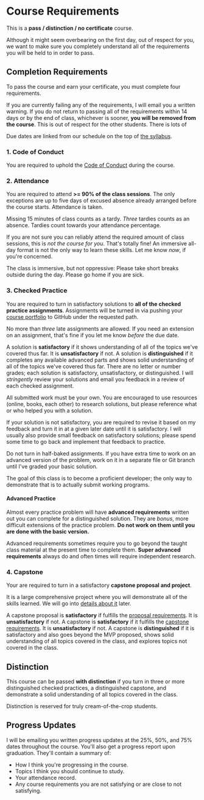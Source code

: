 # Course Requirements

This is a **pass / distinction / no certificate** course.

Although it might seem overbearing on the first day, out of respect for you, we want to make sure you completely understand all of the requirements you will be held to in order to pass.

## Completion Requirements

To pass the course and earn your certificate, you must complete four requirements.

If you are currently failing any of the requirements, I will email you a written warning.
If you do not return to passing all of the requirements within 14 days or by the end of class, whichever is sooner, **you will be removed from the course**.
This is out of respect for the other students.
There is lots of

Due dates are linked from our schedule on the top of [the syllabus](/).

### 1. Code of Conduct

You are required to uphold the [Code of Conduct](/notes/course-conduct.md) during the course.

### 2. Attendance

You are required to attend **>= 90% of the class sessions**.
The only exceptions are up to five days of excused absence already arranged before the course starts.
Attendance is taken.

Missing 15 minutes of class counts as a tardy.
_Three_ tardies counts as an absence.
Tardies count towards your attendance percentage.

If you are not sure you can reliably attend the required amount of class sessions, this is _not the course for you_.
That's totally fine!
An immersive all-day format is not the only way to learn these skills.
Let me know _now_, if you're concerned.

The class is immersive, but not oppressive:
Please take short breaks outside during the day.
Please go home if you are sick.

### 3. Checked Practice

You are required to turn in satisfactory solutions to **all of the checked practice assignments**.
Assignments will be turned in via pushing your [course portfolio](/notes/course-portfolio.md) to GitHub under the requested path.

No more than _three_ late assignments are allowed.
If you need an extension on an assignment, that's fine if you let me know _before_ the due date.

A solution is **satisfactory** if it shows understanding of all of the topics we've covered thus far.
It is **unsatisfactory** if not.
A solution is **distinguished** if it completes any available advanced parts and shows solid understanding of all of the topics we've covered thus far.
There are no letter or number grades;
each solution is satisfactory, unsatisfactory, or distinguished.
I will _stringently_ review your solutions and email you feedback in a review of each checked assignment.

All submitted work must be your own.
You are encouraged to use resources (online, books, each other) to research solutions, but please reference what or who helped you with a solution.

If your solution is not satisfactory, you are required to revise it based on my feedback and turn it in at a given later date until it is satisfactory.
I will usually also provide small feedback on satisfactory solutions;
please spend some time to go back and implement that feedback to practice.

Do not turn in half-baked assignments.
If you have extra time to work on an advanced version of the problem, work on it in a separate file or Git branch until I've graded your basic solution.

The goal of this class is to become a proficient developer;
the only way to demonstrate that is to actually submit working programs.

#### Advanced Practice

Almost every practice problem will have **advanced requirements** written out you can complete for a distinguished solution.
They are _bonus_, more difficult extensions of the practice problem.
**Do not work on them until you are done with the basic version.**

Advanced requirements sometimes require you to go beyond the taught class material at the present time to complete them.
**Super advanced requirements** always do and often times will require independent research.

### 4. Capstone

Your are required to turn in a satisfactory **capstone proposal and project**.

It is a large comprehensive project where you will demonstrate all of the skills learned.
We will go into [details about it](/notes/capstone-intro.md) later.

A capstone proposal is **satisfactory** if fulfills the [proposal requirements](/notes/capstone-proposal.md#requirements).
It is **unsatisfactory** if not.
A capstone is **satisfactory** if it fulfills the [capstone requirements](/notes/capstone-intro.md#requirements).
It is **unsatisfactory** if not.
A capstone is **distinguished** if it is satisfactory and also goes beyond the MVP proposed, shows solid understanding of all topics covered in the class, and explores topics not covered in the class.

## Distinction

This course can be passed **with distinction** if you turn in three or more distinguished checked practices, a distinguished capstone, and demonstrate a solid understanding of all topics covered in the class.

Distinction is reserved for truly cream-of-the-crop students.

## Progress Updates

I will be emailing you written progress updates at the 25%, 50%, and 75% dates throughout the course.
You'll also get a progress report upon graduation.
They'll contain a summary of:

* How I think you're progressing in the course.
* Topics I think you should continue to study.
* Your attendance record.
* Any course requirements you are not satisfying or are close to not satisfying.
